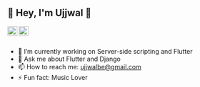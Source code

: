 ## 👋 Hey, I'm Ujjwal 👋



<a href="https://github.com/ujjwalbe">
  <img align="left" alt="Ujjwal's Github" width="22px" src="https://cdn.jsdelivr.net/npm/simple-icons@v3/icons/github.svg" />
</a>

<a href="https://instagram.com/ujjwalbe/">
  <img align="left" alt="Ujjwal's Instagram" width="22px" src="https://cdn.jsdelivr.net/npm/simple-icons@v3/icons/instagram.svg" />
</a>


<br/>
<br/>

- 🔭 I’m currently working on Server-side scripting and Flutter
- 💬 Ask me about Flutter and Django
- 📫 How to reach me: ujjwalbe@gmail.com
- ⚡ Fun fact: Music Lover



